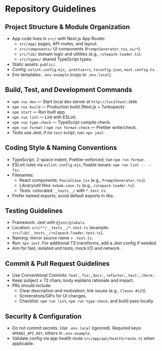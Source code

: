 # Repository Guidelines

## Project Structure & Module Organization
- App code lives in `src/` with Next.js App Router:
  - `src/app/` pages, API routes, and layout.
  - `src/components/` UI components (`PromptGenerator.tsx`, `ui/*`).
  - `src/lib/` domain logic and utilities (e.g., `rulepack-loader.ts`).
  - `src/types/` shared TypeScript types.
- Static assets: `public/`.
- Config: `eslint.config.mjs`, `.prettierrc`, `tsconfig.json`, `next.config.ts`.
- Env templates: `.env.example` (copy to `.env.local`).

## Build, Test, and Development Commands
- `npm run dev` — Start local dev server at `http://localhost:3000`.
- `npm run build` — Production build (Next.js + Turbopack).
- `npm start` — Run built app.
- `npm run lint` — Lint with ESLint.
- `npm run type-check` — TypeScript compile check.
- `npm run format` / `npm run format:check` — Prettier write/check.
- Tests use Jest; if no `test` script, run: `npx jest`.

## Coding Style & Naming Conventions
- TypeScript, 2-space indent, Prettier-enforced; run `npm run format`.
- ESLint rules via `eslint.config.mjs`; fixable issues: `npm run lint -- --fix`.
- Filenames:
  - React components: `PascalCase.tsx` (e.g., `PromptGenerator.tsx`).
  - Library/util files: `kebab-case.ts` (e.g., `rulepack-loader.ts`).
  - Tests: colocated `__tests__/` with `*.test.ts`.
- Prefer named exports; avoid default exports in libs.

## Testing Guidelines
- Framework: Jest with `@jest/globals`.
- Location: `src/**/__tests__/*.test.ts` (example: `src/lib/__tests__/rulepack-loader.test.ts`).
- Naming: mirror source name + `.test.ts`.
- Run: `npx jest`. For additional TS transforms, add a Jest config if needed.
- Aim for fast, isolated unit tests; mock I/O and network.

## Commit & Pull Request Guidelines
- Use Conventional Commits: `feat:`, `fix:`, `docs:`, `refactor:`, `test:`, `chore:`.
- Keep subject ≤ 72 chars; body explains rationale and impact.
- PRs should include:
  - Clear description and motivation; link issues (e.g., `Closes #123`).
  - Screenshots/GIFs for UI changes.
  - Checklist: `npm run lint`, `npm run type-check`, and build pass locally.

## Security & Configuration
- Do not commit secrets. Use `.env.local` (ignored). Required keys: `OPENAI_API_KEY`, others in `.env.example`.
- Validate config via app health route `src/app/api/health/route.ts` when applicable.
